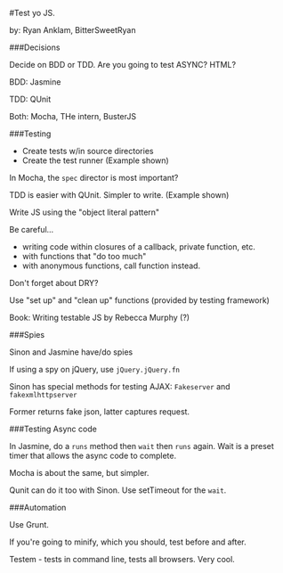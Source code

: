 #Test yo JS.

by: Ryan Anklam, BitterSweetRyan

###Decisions

Decide on BDD or TDD. Are you going to test ASYNC? HTML?

BDD: Jasmine

TDD: QUnit

Both: Mocha, THe intern, BusterJS

###Testing

* Create tests w/in source directories
* Create the test runner (Example shown)

In Mocha, the `spec` director is most important?

TDD is easier with QUnit. Simpler to write. (Example shown)

Write JS using the "object literal pattern"

Be careful...

* writing code within closures of a callback, private function, etc.
* with functions that "do too much"
* with anonymous functions, call function instead.

Don't forget about DRY?

Use "set up" and "clean up" functions (provided by testing framework)

Book: Writing testable JS by Rebecca Murphy (?)

###Spies

Sinon and Jasmine have/do spies

If using a spy on jQuery, use `jQuery.jQuery.fn`

Sinon has special methods for testing AJAX: `Fakeserver` and `fakexmlhttpserver`

Former returns fake json, latter captures request.

###Testing Async code

In Jasmine, do a `runs` method then `wait` then `runs` again.  Wait is a preset timer that allows the async code to complete.

Mocha is about the same, but simpler.

Qunit can do it too with Sinon. Use setTimeout for the `wait`.

###Automation

Use Grunt.

If you're going to minify, which you should, test before and after.

Testem - tests in command line, tests all browsers. Very cool.
